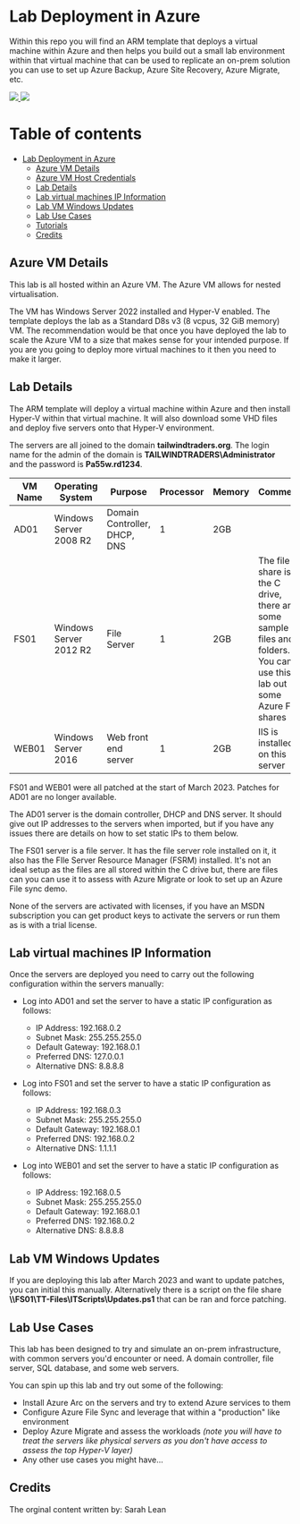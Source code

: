 # Lab Deployment in Azure

Within this repo you will find an ARM template that deploys a virtual machine within Azure and then helps you build out a small lab environment within that virtual machine that can be used to replicate an on-prem solution you can use to set up Azure Backup, Azure Site Recovery, Azure Migrate, etc. 

<a href="https://portal.azure.com/#create/Microsoft.Template/uri/https%3A%2F%2Fraw.githubusercontent.com%2FMicrosoftLearning%2FMigrating-Windows-Server-to-Microsoft-Azure%2Fmaster%2FAllfiles%2FScripts%2FVMdeploy.json" target="_blank">
    <img src="http://azuredeploy.net/deploybutton.png"/>
</a>

<a href="http://armviz.io/#/?load=https%3A%2F%2Fraw.githubusercontent.com%2FMicrosoftLearning%2FMigrating-Windows-Server-to-Microsoft-Azure%2Fmaster%2FAllfiles%2FScripts%2FVMdeploy.json" target="_blank">
    <img src="http://armviz.io/visualizebutton.png"/>
</a>

# Table of contents

- [Lab Deployment in Azure](#lab-deployment-in-azure)
  - [Azure VM Details](#azure-vm-details)
  - [Azure VM Host Credentials](#azure-vm-host-credentials)
  - [Lab Details](#lab-details)
  - [Lab virtual machines IP Information](#lab-virtual-machines-ip-information)
  - [Lab VM Windows Updates](#lab-vm-windows-updates)
  - [Lab Use Cases](#lab-use-cases)
  - [Tutorials](#tutorials)
  - [Credits](#credits)

## Azure VM Details
This lab is all hosted within an Azure VM.  The Azure VM allows for nested virtualisation. 

The VM has Windows Server 2022 installed and Hyper-V enabled. The template deploys the lab as a Standard D8s v3 (8 vcpus, 32 GiB memory) VM.  The recommendation would be that once you have deployed the lab to scale the Azure VM to a size that makes sense for your intended purpose.  If you are you going to deploy more virtual machines to it then you need to make it larger. 

## Lab Details

The ARM template will deploy a virtual machine within Azure and then install Hyper-V within that virtual machine.  It will also download some VHD files and deploy five servers onto that Hyper-V environment. 

The servers are all joined to the domain **tailwindtraders.org**. The login name for the admin of the domain is **TAILWINDTRADERS\\Administrator** and the password is **Pa55w.rd1234**.

| VM Name | Operating System | Purpose | Processor | Memory | Comments |
|---|---|---|---|---|---|
| AD01 | Windows Server 2008 R2 | Domain Controller, DHCP, DNS |  1 | 2GB | |
| FS01 | Windows Server 2012 R2 | File Server | 1 | 2GB | The file share is on the C drive, there are some sample files and folders. You can use this to lab out some Azure File shares |
| WEB01 | Windows Server 2016 | Web front end server | 1 | 2GB | IIS is installed on this server |

FS01 and WEB01 were all patched at the start of March 2023. Patches for AD01 are no longer available.

The AD01 server is the domain controller, DHCP and DNS server. It should give out IP addresses to the servers when imported, but if you have any issues there are details on how to set static IPs to them below. 

The FS01 server is a file server.  It has the file server role installed on it, it also has the FIle Server Resource Manager (FSRM) installed.  It's not an ideal setup as the files are all stored within the C drive but, there are files can you can use it to assess with Azure Migrate or look to set up an Azure File sync demo. 

None of the servers are activated with licenses, if you have an MSDN subscription you can get product keys to activate the servers or run them as is with a trial license. 
 
## Lab virtual machines IP Information

Once the servers are deployed you need to carry out the following configuration within the servers manually: 

- Log into AD01 and set the server to have a static IP configuration as follows: 
    - IP Address: 192.168.0.2
    - Subnet Mask: 255.255.255.0
    - Default Gateway: 192.168.0.1
    - Preferred DNS: 127.0.0.1
    - Alternative DNS: 8.8.8.8

- Log into FS01 and set the server to have a static IP configuration as follows:
    - IP Address: 192.168.0.3
    - Subnet Mask: 255.255.255.0
    - Default Gateway: 192.168.0.1
    - Preferred DNS: 192.168.0.2
    - Alternative DNS: 1.1.1.1

- Log into WEB01 and set the server to have a static IP configuration as follows:
    - IP Address: 192.168.0.5
    - Subnet Mask: 255.255.255.0
    - Default Gateway: 192.168.0.1
    - Preferred DNS: 192.168.0.2
    - Alternative DNS: 8.8.8.8
    
## Lab VM Windows Updates

If you are deploying this lab after March 2023 and want to update patches, you can initial this manually.  Alternatively there is a script on the file share **\\\\FS01\\TT-Files\\ITScripts\\Updates.ps1** that can be ran and force patching.

## Lab Use Cases
This lab has been designed to try and simulate an on-prem infrastructure, with common servers you'd encounter or need.  A domain controller, file server, SQL database, and some web servers. 

You can spin up this lab and try out some of the following:
* Install Azure Arc on the servers and try to extend Azure services to them
* Configure Azure File Sync and leverage that within a "production" like environment
* Deploy Azure Migrate and assess the workloads _(note you will have to treat the servers like physical servers as you don't have access to assess the top Hyper-V layer)_
* Any other use cases you might have... 

## Credits
The orginal content written by: Sarah Lean